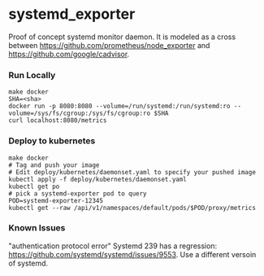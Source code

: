 # systemd_exporter

Proof of concept systemd monitor daemon.  It is modeled as a cross between https://github.com/prometheus/node_exporter and https://github.com/google/cadvisor.

### Run Locally
```shell
make docker
SHA=<sha>
docker run -p 8080:8080 --volume=/run/systemd:/run/systemd:ro --volume=/sys/fs/cgroup:/sys/fs/cgroup:ro $SHA
curl localhost:8080/metrics
```

### Deploy to kubernetes
```shell
make docker
# Tag and push your image
# Edit deploy/kubernetes/daemonset.yaml to specify your pushed image
kubectl apply -f deploy/kubernetes/daemonset.yaml
kubectl get po
# pick a systemd-exporter pod to query
POD=systemd-exporter-12345
kubectl get --raw /api/v1/namespaces/default/pods/$POD/proxy/metrics
```

### Known Issues
"authentication protocol error"
Systemd 239 has a regression: https://github.com/systemd/systemd/issues/9553.  Use a different versoin of systemd.